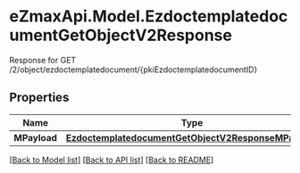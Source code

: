 # eZmaxApi.Model.EzdoctemplatedocumentGetObjectV2Response
Response for GET /2/object/ezdoctemplatedocument/{pkiEzdoctemplatedocumentID}

## Properties

Name | Type | Description | Notes
------------ | ------------- | ------------- | -------------
**MPayload** | [**EzdoctemplatedocumentGetObjectV2ResponseMPayload**](EzdoctemplatedocumentGetObjectV2ResponseMPayload.md) |  | 

[[Back to Model list]](../README.md#documentation-for-models) [[Back to API list]](../README.md#documentation-for-api-endpoints) [[Back to README]](../README.md)

